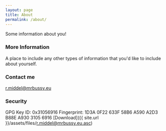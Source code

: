 ```yaml
---
layout: page
title: About
permalink: /about/
---
```


Some information about you!

### More Information

A place to include any other types of information that you'd like to include about yourself.

### Contact me

[r.middel@mrbussy.eu](mailto:r.middel@mrbussy.eu)

### Security
GPG Key ID: 0x31056916
Fingerprint: 1D3A 0F22 633F 58B6 A590 A2D3 B88E A930 3105 6916
[Download]({{ site.url }}/assets/files/r.middel@mrbussy.eu.asc)